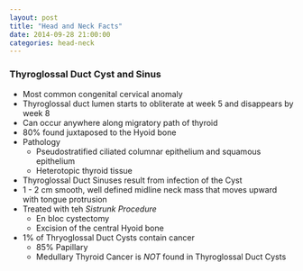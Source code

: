 ```yaml
---
layout: post
title: "Head and Neck Facts"
date: 2014-09-28 21:00:00
categories: head-neck
---
```


### Thyroglossal Duct Cyst and Sinus

* Most common congenital cervical anomaly
* Thyroglossal duct lumen starts to obliterate at week 5 and disappears by week 8
* Can occur anywhere along migratory path of thyroid
* 80% found juxtaposed to the Hyoid bone
* Pathology
  * Pseudostratified ciliated columnar epithelium and squamous epithelium
  * Heterotopic thyroid tissue
* Thyroglossal Duct Sinuses result from infection of the Cyst
* 1 - 2 cm smooth, well defined midline neck mass that moves upward with tongue protrusion
* Treated with teh _Sistrunk Procedure_
  * En bloc cystectomy
  * Excision of the central Hyoid bone
* 1% of Thryoglossal Duct Cysts contain cancer
  * 85% Papillary
  * Medullary Thyroid Cancer is *NOT* found in Thyroglossal Duct Cysts
